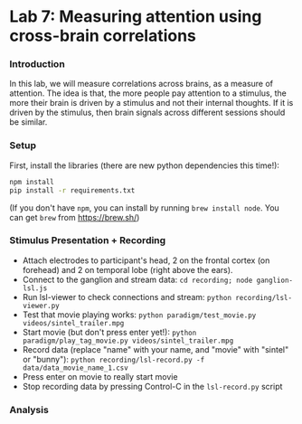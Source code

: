 # Lab 7: Measuring attention using cross-brain correlations 

### Introduction
In this lab, we will measure correlations across brains, as a measure of
attention.  The idea is that, the more people pay attention to a stimulus, the
more their brain is driven by a stimulus and not their internal thoughts. If it
is driven by the stimulus, then brain signals across different sessions should be similar.

### Setup

First, install the libraries (there are new python dependencies this time!):
``` bash
npm install
pip install -r requirements.txt
```

(If you don't have `npm`, you can install by running `brew install node`. You can get `brew` from https://brew.sh/)

### Stimulus Presentation + Recording


- Attach electrodes to participant's head, 2 on the frontal cortex (on forehead) and 2 on temporal lobe (right above the ears). 
- Connect to the ganglion and stream data: `cd recording; node ganglion-lsl.js`
- Run lsl-viewer to check connections and stream: `python recording/lsl-viewer.py`
- Test that movie playing works: `python paradigm/test_movie.py videos/sintel_trailer.mpg`
- Start movie (but don't press enter yet!): `python paradigm/play_tag_movie.py videos/sintel_trailer.mpg`
- Record data (replace "name" with your name, and "movie" with "sintel" or "bunny"): 
  `python recording/lsl-record.py -f data/data_movie_name_1.csv`
- Press enter on movie to really start movie
- Stop recording data by pressing Control-C in the `lsl-record.py` script

### Analysis


